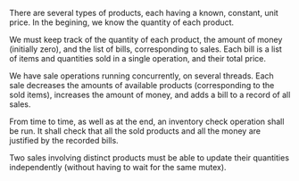 There are several types of products, each having a known, constant, unit price. In the begining, we know the quantity of each product.

We must keep track of the quantity of each product, the amount of money (initially zero), and the list of bills, corresponding to sales. Each bill is a list of items and quantities sold in a single operation, and their total price.

We have sale operations running concurrently, on several threads. Each sale decreases the amounts of available products (corresponding to the sold items), increases the amount of money, and adds a bill to a record of all sales.

From time to time, as well as at the end, an inventory check operation shall be run. It shall check that all the sold products and all the money are justified by the recorded bills.

Two sales involving distinct products must be able to update their quantities independently (without having to wait for the same mutex).
